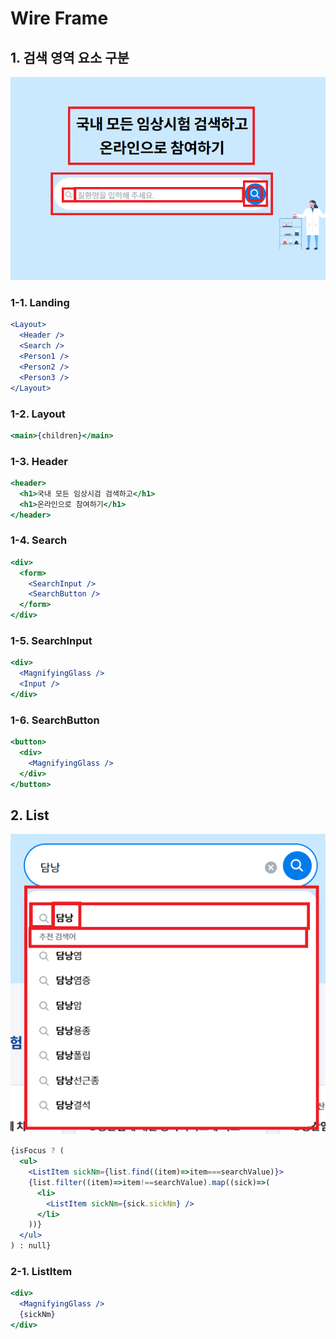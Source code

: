 # Wire Frame

## 1. 검색 영역 요소 구분

![search area segments](./assets/search-area-segments.png "search area segments")

### 1-1. Landing

```jsx
<Layout>
  <Header />
  <Search />
  <Person1 />
  <Person2 />
  <Person3 />
</Layout>
```

### 1-2. Layout

```jsx
<main>{children}</main>
```

### 1-3. Header

```jsx
<header>
  <h1>국내 모든 임상시검 검색하고</h1>
  <h1>온라인으로 참여하기</h1>
</header>
```

### 1-4. Search

```jsx
<div>
  <form>
    <SearchInput />
    <SearchButton />
  </form>
</div>
```

### 1-5. SearchInput

```jsx
<div>
  <MagnifyingGlass />
  <Input />
</div>
```

### 1-6. SearchButton

```jsx
<button>
  <div>
    <MagnifyingGlass />
  </div>
</button>
```

## 2. List

![search-list-segments](./assets/search-list-segments.png "search-list-segments")

```jsx
{isFocus ? (
  <ul>
    <ListItem sickNm={list.find((item)=>item===searchValue)}>
    {list.filter((item)=>item!==searchValue).map((sick)=>(
      <li>
        <ListItem sickNm={sick.sickNm} />
      </li>
    ))}
  </ul>
) : null}
```

### 2-1. ListItem

```jsx
<div>
  <MagnifyingGlass />
  {sickNm}
</div>
```
